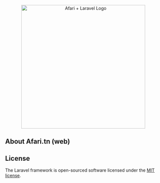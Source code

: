 <p align="center"><a href="https://laravel.com" target="_blank"><img src="" width="400" alt="Afari + Laravel Logo"></a></p>


## About Afari.tn (web)


## License

The Laravel framework is open-sourced software licensed under the [MIT license](https://opensource.org/licenses/MIT).
